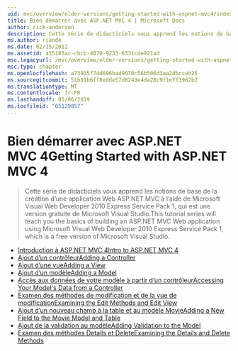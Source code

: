 ```yaml
---
uid: mvc/overview/older-versions/getting-started-with-aspnet-mvc4/index
title: Bien démarrer avec ASP.NET MVC 4 | Microsoft Docs
author: rick-anderson
description: Cette série de didacticiels vous apprend les notions de base de la création d’une application Web ASP.NET MVC à l’aide de Microsoft Visual Web Developer 2010 Express Service Pack 1, w...
ms.author: riande
ms.date: 02/15/2012
ms.assetid: a35183ac-cbcb-4070-9233-6331cde921ad
msc.legacyurl: /mvc/overview/older-versions/getting-started-with-aspnet-mvc4
msc.type: chapter
ms.openlocfilehash: a73935f74d696bad9070c56b506d3aa2dbcceb25
ms.sourcegitcommit: 51b01b6ff8edde57d8243e4da28c9f1e7f1962b2
ms.translationtype: MT
ms.contentlocale: fr-FR
ms.lasthandoff: 05/06/2019
ms.locfileid: "65129857"
---
```

# <a name="getting-started-with-aspnet-mvc-4"></a><span data-ttu-id="b0e97-103">Bien démarrer avec ASP.NET MVC 4</span><span class="sxs-lookup"><span data-stu-id="b0e97-103">Getting Started with ASP.NET MVC 4</span></span>

> <span data-ttu-id="b0e97-104">Cette série de didacticiels vous apprend les notions de base de la création d’une application Web ASP.NET MVC à l’aide de Microsoft Visual Web Developer 2010 Express Service Pack 1, qui est une version gratuite de Microsoft Visual Studio.</span><span class="sxs-lookup"><span data-stu-id="b0e97-104">This tutorial series will teach you the basics of building an ASP.NET MVC Web application using Microsoft Visual Web Developer 2010 Express Service Pack 1, which is a free version of Microsoft Visual Studio.</span></span>

- [<span data-ttu-id="b0e97-105">Introduction à ASP.NET MVC 4</span><span class="sxs-lookup"><span data-stu-id="b0e97-105">Intro to ASP.NET MVC 4</span></span>](intro-to-aspnet-mvc-4.md)
- [<span data-ttu-id="b0e97-106">Ajout d’un contrôleur</span><span class="sxs-lookup"><span data-stu-id="b0e97-106">Adding a Controller</span></span>](adding-a-controller.md)
- [<span data-ttu-id="b0e97-107">Ajout d’une vue</span><span class="sxs-lookup"><span data-stu-id="b0e97-107">Adding a View</span></span>](adding-a-view.md)
- [<span data-ttu-id="b0e97-108">Ajout d’un modèle</span><span class="sxs-lookup"><span data-stu-id="b0e97-108">Adding a Model</span></span>](adding-a-model.md)
- [<span data-ttu-id="b0e97-109">Accès aux données de votre modèle à partir d’un contrôleur</span><span class="sxs-lookup"><span data-stu-id="b0e97-109">Accessing Your Model's Data from a Controller</span></span>](accessing-your-models-data-from-a-controller.md)
- [<span data-ttu-id="b0e97-110">Examen des méthodes de modification et de la vue de modification</span><span class="sxs-lookup"><span data-stu-id="b0e97-110">Examining the Edit Methods and Edit View</span></span>](examining-the-edit-methods-and-edit-view.md)
- [<span data-ttu-id="b0e97-111">Ajout d’un nouveau champ à la table et au modèle Movie</span><span class="sxs-lookup"><span data-stu-id="b0e97-111">Adding a New Field to the Movie Model and Table</span></span>](adding-a-new-field-to-the-movie-model-and-table.md)
- [<span data-ttu-id="b0e97-112">Ajout de la validation au modèle</span><span class="sxs-lookup"><span data-stu-id="b0e97-112">Adding Validation to the Model</span></span>](adding-validation-to-the-model.md)
- [<span data-ttu-id="b0e97-113">Examen des méthodes Details et Delete</span><span class="sxs-lookup"><span data-stu-id="b0e97-113">Examining the Details and Delete Methods</span></span>](examining-the-details-and-delete-methods.md)
